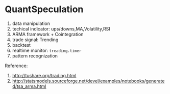 # QuantSpeculation

1. data manipulation 
2. techical indicator: ups/downs,MA,Volatility,RSI
3. ARMA framework + Cointegration
4. trade signal: Trending 
5. backtest
6. realtime monitor: `treading.timer`
7. pattern recognization

Reference:

1. <http://tushare.org/trading.html>
2. <http://statsmodels.sourceforge.net/devel/examples/notebooks/generated/tsa_arma.html>
